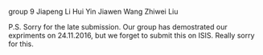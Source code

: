 group 9
Jiapeng Li
Hui Yin
Jiawen Wang
Zhiwei Liu

P.S.
Sorry for the late submission. Our group has demostrated our expriments on 24.11.2016, but we forget to submit this on ISIS. Really sorry for this.
